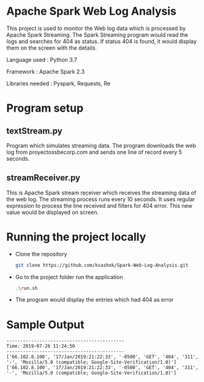 # Apache Spark Web Log Analysis

This project is used to monitor the Web log data which is processed by Apache Spark Streaming. The Spark Streaming program would read the logs and searches for 404 as status. If status 404 is found, it would display them on the screen with the details.

Language used   : Python 3.7

Framework       : Apache Spark 2.3

Libraries needed : Pyspark, Requests, Re

# Program setup

## textStream.py
Program which simulates streaming data. The program downloads the web log from proyectossbecorp.com and sends one line of record every 5 seconds.

## streamReceiver.py
This is Apache Spark stream receiver which receives the streaming data of the web log. The streaming process runs every 10 seconds. It uses regular expression to process the line received and filters for 404 error. This new value would be displayed on screen.

# Running the project locally

  - Clone the repository
    ```sh
    git clone https://github.com/ksashok/Spark-Web-Log-Analysis.git
    ```
  - Go to the project folder run the application
    ```sh
    .\run.sh
    ```
  - The program would display the entries which had 404 as error

# Sample Output

```
-------------------------------------------
Time: 2019-07-26 11:24:50
-------------------------------------------
['66.102.8.100', '17/Jan/2019:21:22:33', '-0500', 'GET', '404', '311', '-', 'Mozilla/5.0 (compatible; Google-Site-Verification/1.0)']
['66.102.8.100', '17/Jan/2019:21:22:33', '-0500', 'GET', '404', '311', '-', 'Mozilla/5.0 (compatible; Google-Site-Verification/1.0)']

```
